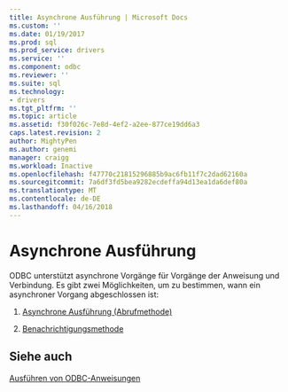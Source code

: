 ```yaml
---
title: Asynchrone Ausführung | Microsoft Docs
ms.custom: ''
ms.date: 01/19/2017
ms.prod: sql
ms.prod_service: drivers
ms.service: ''
ms.component: odbc
ms.reviewer: ''
ms.suite: sql
ms.technology:
- drivers
ms.tgt_pltfrm: ''
ms.topic: article
ms.assetid: f30f026c-7e8d-4ef2-a2ee-877ce19dd6a3
caps.latest.revision: 2
author: MightyPen
ms.author: genemi
manager: craigg
ms.workload: Inactive
ms.openlocfilehash: f47770c21815296885b9ac6fb11f7c2dad62160a
ms.sourcegitcommit: 7a6df3fd5bea9282ecdeffa94d13ea1da6def80a
ms.translationtype: MT
ms.contentlocale: de-DE
ms.lasthandoff: 04/16/2018
---
```

# <a name="asynchronous-execution"></a>Asynchrone Ausführung
ODBC unterstützt asynchrone Vorgänge für Vorgänge der Anweisung und Verbindung. Es gibt zwei Möglichkeiten, um zu bestimmen, wann ein asynchroner Vorgang abgeschlossen ist:  
  
1.  [Asynchrone Ausführung (Abrufmethode)](../../../odbc/reference/develop-app/asynchronous-execution-polling-method.md)  
  
2.  [Benachrichtigungsmethode](../../../odbc/reference/develop-app/asynchronous-execution-notification-method.md)  
  
## <a name="see-also"></a>Siehe auch  
 [Ausführen von ODBC-Anweisungen](../../../odbc/reference/develop-app/executing-statements-odbc.md)

